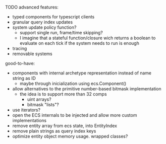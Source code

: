 TODO advanced features:
- typed components for typescript clients
- granular query index updates
- system update policy function?
    - support single run, frame/time skipping?
    - I imagine that a stateful function/closure wich returns a boolean to evaluate on each tick if the system needs to run is enough
- tracing
- removable systems

good-to-have:
- components with internal archetype representation instead of name string as ID
    - maybe through inicialization using ecs.Component()
- allow alternatives to the primitive number-based bitmask implementation 
    - the idea is to support more than 32 comps
        - uint arrays? 
        - bitmask "lists"?
- use iterators? 
- open the ECS internals to be injected and allow more custom implementations
- remove entity array from ecs state, into EntityIndex
- remove plain strings as query index keys
- optimize entity object memory usage. wrapped classes?